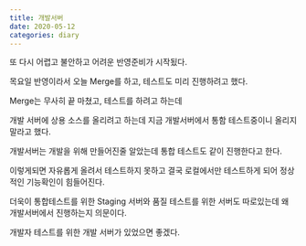 ```yaml
---
title: 개발서버
date: 2020-05-12
categories: diary
---
```

또 다시 어렵고 불안하고 어려운 반영준비가 시작됬다.

목요일 반영이라서 오늘 Merge를 하고, 테스트도 미리 진행하려고 했다.

Merge는 무사히 끝 마쳤고, 테스트를 하려고 하는데

개발 서버에 상용 소스를 올리려고 하는데 지금 개발서버에서 통함 테스트중이니 올리지 말라고 했다.

개발서버는 개발을 위해 만들어진줄 알았는데 통합 테스트도 같이 진행한다고 한다.

이렇게되면 자유롭게 올려서 테스트하지 못하고 결국 로컬에서만 테스트하게 되어 정상적인 기능확인이 힘들어진다.

더욱이 통합테스트를 위한 Staging 서버와 품질 테스트를 위한 서버도 따로있는데 왜 개발서버에서 진행하는지 의문이다.

개발자 테스트를 위한 개발 서버가 있었으면 좋겠다.

